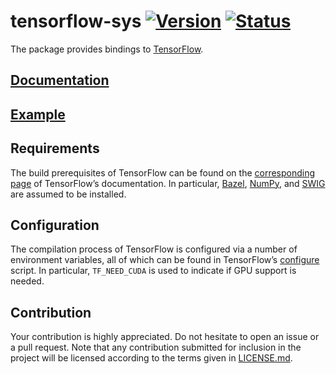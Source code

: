# tensorflow-sys [![Version][version-img]][version-url] [![Status][status-img]][status-url]

The package provides bindings to [TensorFlow][tensorflow].

## [Documentation][documentation]

## [Example][example]

## Requirements

The build prerequisites of TensorFlow can be found on the [corresponding
page][setup] of TensorFlow’s documentation. In particular, [Bazel][bazel],
[NumPy][numpy], and [SWIG][swig] are assumed to be installed.

## Configuration

The compilation process of TensorFlow is configured via a number of environment
variables, all of which can be found in TensorFlow’s [configure][configure]
script. In particular, `TF_NEED_CUDA` is used to indicate if GPU support is
needed.

## Contribution

Your contribution is highly appreciated. Do not hesitate to open an issue or a
pull request. Note that any contribution submitted for inclusion in the project
will be licensed according to the terms given in [LICENSE.md](LICENSE.md).

[bazel]: http://www.bazel.io
[configure]: https://github.com/tensorflow/tensorflow/blob/master/configure
[example]: examples/multiplication.rs
[numpy]: http://www.numpy.org
[setup]: https://www.tensorflow.org/versions/r0.9/get_started/os_setup.html
[swig]: http://www.swig.org
[tensorflow]: https://www.tensorflow.org

[documentation]: https://stainless-steel.github.io/tensorflow-sys
[status-img]: https://travis-ci.org/stainless-steel/tensorflow-sys.svg?branch=master
[status-url]: https://travis-ci.org/stainless-steel/tensorflow-sys
[version-img]: https://img.shields.io/crates/v/tensorflow-sys.svg
[version-url]: https://crates.io/crates/tensorflow-sys
